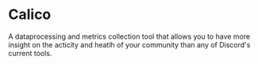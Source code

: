 # Calico

A dataprocessing and metrics collection tool that allows you to have more insight on the acticity and heatlh of your community than any of Discord's current tools.
